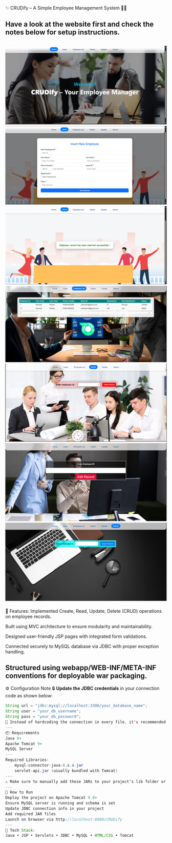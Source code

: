 ✨ CRUDify – A Simple Employee Management System 🧑‍💼

**Have a look at the website first and check the notes below for setup instructions.**
---
![Homepage](https://github.com/Harshita-Paliwal/CRUDify/blob/c575008b9117f4d00d6c1ee58e6726fe907f303c/Homepage.png)
![Insert1](https://github.com/Harshita-Paliwal/CRUDify/blob/c575008b9117f4d00d6c1ee58e6726fe907f303c/Insert1.png)
![Insert2](https://github.com/Harshita-Paliwal/CRUDify/blob/c575008b9117f4d00d6c1ee58e6726fe907f303c/Insert2.png)
![Emplist](https://github.com/Harshita-Paliwal/CRUDify/blob/c575008b9117f4d00d6c1ee58e6726fe907f303c/Emplist.png)
![Delete](https://github.com/Harshita-Paliwal/CRUDify/blob/c575008b9117f4d00d6c1ee58e6726fe907f303c/Delete.png)
![Update](https://github.com/Harshita-Paliwal/CRUDify/blob/c575008b9117f4d00d6c1ee58e6726fe907f303c/Update.png)
![Search](https://github.com/Harshita-Paliwal/CRUDify/blob/c575008b9117f4d00d6c1ee58e6726fe907f303c/Search.png)
---
🔧 Features:
Implemented Create, Read, Update, Delete (CRUD) operations on employee records.

Built using MVC architecture to ensure modularity and maintainability.

Designed user-friendly JSP pages with integrated form validations.

Connected securely to MySQL database via JDBC with proper exception handling.

Structured using webapp/WEB-INF/META-INF conventions for deployable war packaging.
---
⚙️ Configuration Note
🔒 **Update the JDBC credentials** in your connection code as shown below:
```java
String url = "jdbc:mysql://localhost:3306/your_database_name";
String user = "your_db_username";
String pass = "your_db_password";
📌 Instead of hardcoding the connection in every file, it's recommended to optimize JDBC setup using a ServletContextListener to load the driver once globally.
---
📦 Requirements
Java 8+
Apache Tomcat 9+
MySQL Server
---
Required Libraries:
    mysql-connector-java-8.x.x.jar
    servlet-api.jar (usually bundled with Tomcat)
---
⚠️ Make sure to manually add these JARs to your project’s lib folder or build path.
---
🚀 How to Run
Deploy the project on Apache Tomcat 9.0+
Ensure MySQL server is running and schema is set
Update JDBC connection info in your project
Add required JAR files
Launch on browser via http://localhost:8080/CRUDify
---
📁 Tech Stack:
Java • JSP • Servlets • JDBC • MySQL • HTML/CSS • Tomcat
